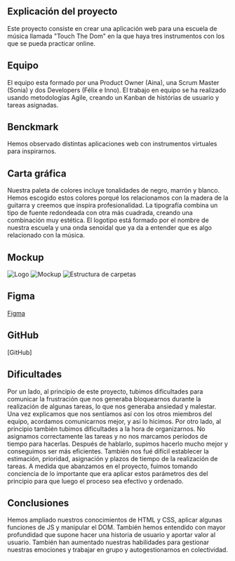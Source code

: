 ## Explicación del proyecto
Este proyecto consiste en crear una aplicación web para una escuela de música llamada "Touch The Dom" en la que haya tres instrumentos con los que se pueda practicar online. 

## Equipo
El equipo esta formado por una Product Owner (Aina), una Scrum Master (Sonia) y dos Developers (Félix e Inno). El trabajo en equipo se ha realizado usando metodologías Agile, creando un Kanban de histórias de usuario y tareas asignadas. 

## Benckmark
Hemos observado distintas aplicaciones web con instrumentos virtuales para inspirarnos.

## Carta gráfica
Nuestra paleta de colores incluye tonalidades de negro, marrón y blanco. Hemos escogido estos colores porqué los relacionamos con la madera de la guitarra y creemos que inspira profesionalidad. La tipografía combina un tipo de fuente redondeada con otra más cuadrada, creando una combinación muy estética. El logotipo está formado por el nombre de nuestra escuela y una onda senoidal que ya da a entender que es algo relacionado con la música.

## Mockup
![Logo](logo.png)
![Mockup](mockup.png)
![Estructura de carpetas](carpetas.png)

## Figma
[Figma](https://www.figma.com/file/DQvLXA8YnApenyIHZQYSg3/Toquen-el-DOM?type=design&node-id=9%3A2&mode=design&t=fIJ6g2UuOuRke1ow-1)

## GitHub
[GitHub]

## Dificultades
Por un lado, al principio de este proyecto, tubimos dificultades para comunicar la frustración que nos generaba bloquearnos durante la realización de algunas tareas, lo que nos generaba ansiedad y malestar. Una vez explicamos que nos sentíamos así con los otros miembros del equipo, acordamos comunicarnos mejor, y así lo hicimos. 
Por otro lado, al principio también tubimos dificultades a la hora de organizarnos. No asignamos correctamente las tareas y no nos marcamos períodos de tiempo para hacerlas. Después de hablarlo, supimos hacerlo mucho mejor y conseguimos ser más eficientes.
También nos fué difícil establecer la estimación, prioridad, asignación y plazos de tiempo de la realización de tareas. A medida que abanzamos en el proyecto, fuimos tomando conciencia de lo importante que era aplicar estos parámetros des del principio para que luego el proceso sea efectivo y ordenado.

## Conclusiones
Hemos ampliado nuestros conocimientos de HTML y CSS, aplicar algunas funciones de JS y manipular el DOM. 
También hemos entendido con mayor profundidad que supone hacer una historia de usuario y aportar valor al usuario. 
También han aumentado nuestras habilidades para gestionar nuestras emociones y trabajar en grupo y autogestionarnos en colectividad.